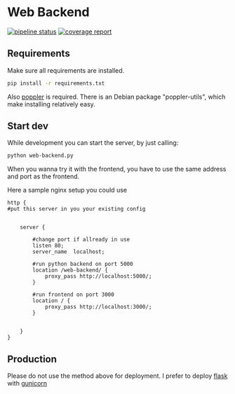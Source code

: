 # Web Backend

 [![pipeline status](https://git.thm.de/tnhm62/swtp-1-ki-ocr/badges/dev/pipeline.svg)](https://git.thm.de/tnhm62/swtp-1-ki-ocr/-/commits/dev)
 [![coverage report](https://git.thm.de/tnhm62/swtp-1-ki-ocr/badges/dev/coverage.svg)](https://git.thm.de/tnhm62/swtp-1-ki-ocr/-/commits/dev)

## Requirements
Make sure all requirements are installed.
```bash
pip install -r requirements.txt
```
Also [poppler](https://gitlab.freedesktop.org/poppler/poppler/) is required. There is an Debian package "poppler-utils", which make installing relatively easy.

## Start dev

While development you can start the server, by just calling:

```bash
python web-backend.py
```

When you wanna try it with the frontend, you have to use the same address and port as the frontend.

Here a sample nginx setup you could use

```nginx conf
http {
#put this server in you your existing config


    server {

        #change port if allready in use
        listen 80;
        server_name  localhost;

        #run python backend on port 5000
        location /web-backend/ {
            proxy_pass http://localhost:5000/;
        }

        #run frontend on port 3000
        location / {
            proxy_pass http://localhost:3000/;
        }


    }
}
```

## Production

Please do not use the method above for deployment. 
I prefer to deploy [flask](https://flask.palletsprojects.com/en/1.1.x/deploying/index.html) with [gunicorn](https://docs.gunicorn.org/en/stable/deploy.html#systemd)

